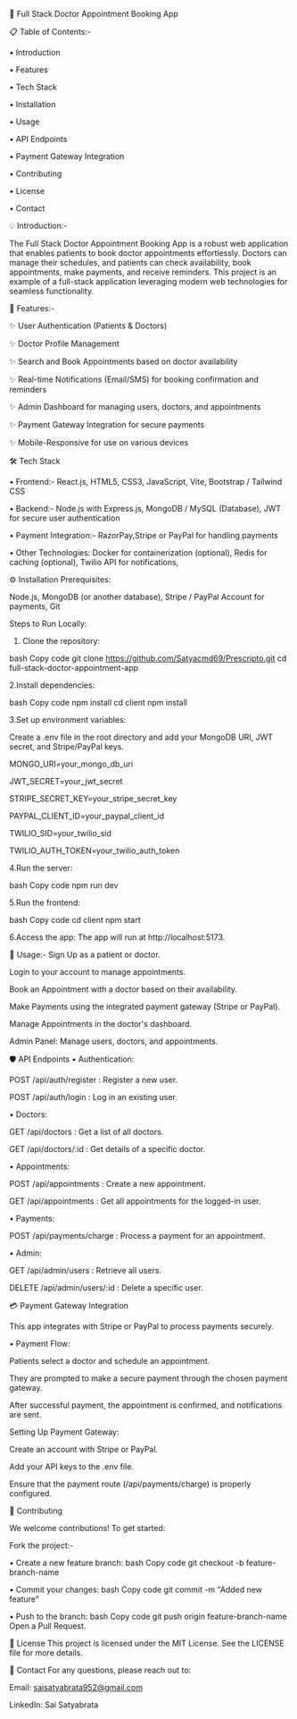 🏥 Full Stack Doctor Appointment Booking App

📋 Table of Contents:-

•	Introduction

•	Features

•	Tech Stack

•	Installation

•	Usage

•	API Endpoints

•	Payment Gateway Integration

•	Contributing

•	License

•	Contact

💡 Introduction:-

The Full Stack Doctor Appointment Booking App is a robust web application that enables patients to book doctor appointments effortlessly. Doctors can manage their schedules, and patients can check availability, book appointments, make payments, and receive reminders. This project is an example of a full-stack application leveraging modern web technologies for seamless functionality.


🎯 Features:-

✨ User Authentication (Patients & Doctors)

✨ Doctor Profile Management

✨ Search and Book Appointments based on doctor availability

✨ Real-time Notifications (Email/SMS) for booking confirmation and reminders

✨ Admin Dashboard for managing users, doctors, and appointments

✨ Payment Gateway Integration for secure payments

✨ Mobile-Responsive for use on various devices


🛠️ Tech Stack

•	Frontend:-
React.js,
HTML5,
CSS3,
JavaScript,
Vite,
Bootstrap / Tailwind CSS

•	Backend:-
Node.js with Express.js,
MongoDB / MySQL (Database),
JWT for secure user authentication

•	Payment Integration:-
RazorPay,Stripe or PayPal for handling payments

•	Other Technologies:
Docker for containerization (optional),
Redis for caching (optional),
Twilio API for notifications,


⚙️ Installation
Prerequisites:

Node.js,
MongoDB (or another database),
Stripe / PayPal Account for payments,
Git

Steps to Run Locally:
1. Clone the repository:

bash
Copy code
git clone https://github.com/Satyacmd69/Prescripto.git
cd full-stack-doctor-appointment-app

2.Install dependencies:

bash
Copy code
npm install
cd client
npm install

3.Set up environment variables:

Create a .env file in the root directory and add your MongoDB URI, JWT secret, and Stripe/PayPal keys.


MONGO_URI=your_mongo_db_uri

JWT_SECRET=your_jwt_secret

STRIPE_SECRET_KEY=your_stripe_secret_key

PAYPAL_CLIENT_ID=your_paypal_client_id

TWILIO_SID=your_twilio_sid

TWILIO_AUTH_TOKEN=your_twilio_auth_token



4.Run the server:

bash
Copy code
npm run dev


5.Run the frontend:

bash
Copy code
cd client
npm start


6.Access the app:
The app will run at http://localhost:5173.

🚀 Usage:-
Sign Up as a patient or doctor.

Login to your account to manage appointments.

Book an Appointment with a doctor based on their availability.

Make Payments using the integrated payment gateway (Stripe or PayPal).

Manage Appointments in the doctor's dashboard.

Admin Panel: Manage users, doctors, and appointments.


🛡️ API Endpoints
•	Authentication:

POST /api/auth/register : Register a new user.

POST /api/auth/login : Log in an existing user.

•	Doctors:

GET /api/doctors : Get a list of all doctors.

GET /api/doctors/:id : Get details of a specific doctor.

•	Appointments:

POST /api/appointments : Create a new appointment.

GET /api/appointments : Get all appointments for the logged-in user.

•	Payments:

POST /api/payments/charge : Process a payment for an appointment.

•	Admin:

GET /api/admin/users : Retrieve all users.

DELETE /api/admin/users/:id : Delete a specific user.

💳 Payment Gateway Integration

This app integrates with Stripe or PayPal to process payments securely.

•	Payment Flow:

Patients select a doctor and schedule an appointment.

They are prompted to make a secure payment through the chosen payment gateway.

After successful payment, the appointment is confirmed, and notifications are sent.

Setting Up Payment Gateway:

Create an account with Stripe or PayPal.

Add your API keys to the .env file.

Ensure that the payment route (/api/payments/charge) is properly configured.

🤝 Contributing

We welcome contributions! To get started:

Fork the project:-

•	Create a new feature branch:
bash
Copy code
git checkout -b feature-branch-name

•	Commit your changes:
bash
Copy code
git commit -m "Added new feature"

•	Push to the branch:
bash
Copy code
git push origin feature-branch-name
Open a Pull Request.

📄 License
This project is licensed under the MIT License. See the LICENSE file for more details.

📧 Contact
For any questions, please reach out to:

Email: saisatyabrata952@gmail.com

LinkedIn: Sai Satyabrata
